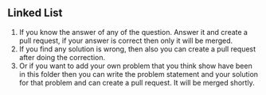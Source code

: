 ## Linked List

1. If you know the answer of any of the question. Answer it and create a pull request, if your answer is correct then only it will be merged.
2. If you find any solution is wrong, then also you can create a pull request after doing the correction.
3. Or if you want to add your own problem that you think show have been in this folder then you can write the problem statement and your solution for that problem and can create a pull request. It will be merged shortly.
